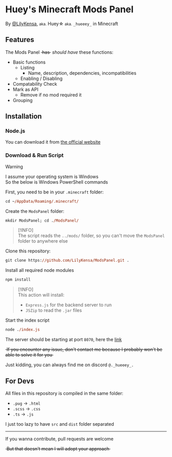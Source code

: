 # Huey's Minecraft Mods Panel

By [@LilyKensa](https://github.com/LilyKensa/),
  <small>aka.</small> Huey☆ 
  <small>aka.</small> `_hueeey_` in Minecraft

## Features

The Mods Panel ~~​ has ​~~ *should have* these functions:

- Basic functions 
  - Listing
    - Name, description, dependencies, incompatibilities
  - Enabling / Disabling
- Compatability Check
- Mark as API
  - Remove if no mod required it
- Grouping

## Installation

### Node.js

You can download it from [the official website](https://nodejs.org/en)

### Download & Run Script

> [!WARNING]  
> I assume your operating system is Windows  
> So the below is Windows PowerShell commands

First, you need to be in your `.minecraft` folder:

```ps
cd ~/AppData/Roaming/.minecraft/
```

Create the `ModsPanel` folder:

```ps
mkdir ModsPanel; cd ./ModsPanel/ 
```

> [!INFO]  
> The script reads the `../mods/` folder, so you can't move the `ModsPanel` folder to anywhere else

Clone this repository:

```ps
git clone https://github.com/LilyKensa/ModsPanel.git .
```

Install all required node modules

```ps
npm install
```

> [!INFO]  
> This action will install:  
> - `Express.js` for the backend server to run
> - `JSZip` to read the `.jar` files

Start the index script

```ps
node ./index.js
```

The server should be starting at port `8070`, here the [link](http://localhost:8070/)

~~​ If you encounter any issue, don't contact me because I probably won't be able to solve it for you ​~~

Just kidding, you can always find me on discord `@._hueeey_.`

## For Devs

All files in this repository is compiled in the same folder:

- `.pug` → `.html`
- `.scss` → `.css`
- `.ts` → `.js`

I just too lazy to have `src` and `dist` folder separated

---

If you wanna contribute, pull requests are welcome

~~​ But that doesn't mean I will adopt your approach ​~~